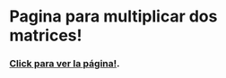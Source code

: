 # Pagina para multiplicar dos matrices!

### <a href="https://marcos006-dev.github.io/marcos-franco-dev/" target="_blank">Click para ver la página!</a>.
